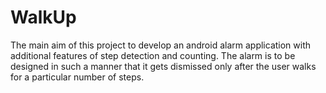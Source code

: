 # WalkUp
The main aim of this project to develop an android alarm application with additional
features of step detection and counting. The alarm is to be designed in such a manner that it
gets dismissed only after the user walks for a particular number of steps.
